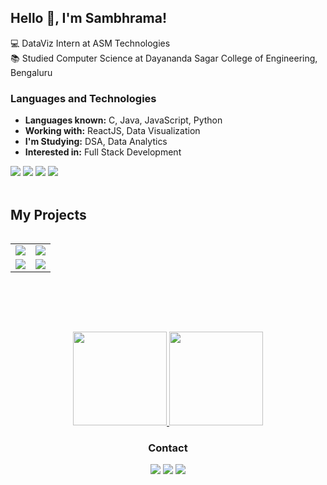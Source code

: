 
## Hello 👋, I'm Sambhrama!


💻 DataViz Intern at ASM Technologies <br>
📚 Studied Computer Science at Dayananda Sagar College of Engineering, Bengaluru

### Languages and Technologies
- **Languages known:** C, Java, JavaScript, Python
- **Working with:** ReactJS, Data Visualization
- **I'm Studying:** DSA, Data Analytics
- **Interested in:** Full Stack Development

<div>
    <img src="https://img.shields.io/badge/Java-00599C?style=for-the-badge&logo=java&logoColor=white">
    <img src="https://img.shields.io/badge/JavaScript-00599C?style=for-the-badge&logo=javascript&logoColor=white">
    <img src="https://img.shields.io/badge/ReactJS-00599C?style=for-the-badge&logo=react&logoColor=white">
    <img src="https://img.shields.io/badge/Python-00599C?style=for-the-badge&logo=python&logoColor=white">
</div>
&nbsp;

## My Projects
<table align="center">
 <table>
  <tr>
    <td>
      <a href="https://github.com/sambhrama24/deCrypt">
        <img src="https://github-readme-stats.vercel.app/api/pin/?username=sambhrama24&repo=deCrypt&bg_color=23282E&text_color=9f9f9f" />
      </a>
    </td>
    <td>
      <a href="https://github.com/vinubhat10/Dynamic_Gesture">
        <img src="https://github-readme-stats.vercel.app/api/pin/?username=vinubhat10&repo=Dynamic_Gesture&bg_color=23282E&text_color=9f9f9f" />
      </a>
    </td>
  </tr>
  <tr>
    <td>
      <a href="https://github.com/sambhrama24/Yotube-Transcript-Summarizer">
        <img src="https://github-readme-stats.vercel.app/api/pin/?username=sambhrama24&repo=Yotube-Transcript-Summarizer&bg_color=23282E&text_color=9f9f9f" />
      </a>
    </td>
    <td>
      <a href="https://github.com/sambhrama24/todo-list">
        <img src="https://github-readme-stats.vercel.app/api/pin/?username=sambhrama24&repo=todo-list&bg_color=23282E&text_color=9f9f9f" />
      </a>
    </td>
  </tr>
</table>

  
</table>

<br><br>


&nbsp;

<div align="center">
<a href="https://github.com/sambhrama24">
    <img height="150em" src="https://github-readme-stats.vercel.app/api/?username=sambhrama24&show_icons=true&title_color=52ade9&icon_color=2cbf6d&text_color=9f9f9f&bg_color=23282E"/>
    <img height="150em" src="https://github-readme-stats.vercel.app/api/top-langs/?username=sambhrama24&layout=compact&show_icons=true&title_color=52ade9&icon_color=2cbf6d&text_color=9f9f9f&bg_color=23282E"/>
</a>
</div>

<h3 align="center"> Contact</h3>

<div align="center">
    
<p align="center">
  <a href = "https://www.linkedin.com/in/sambhramapatel"><img src="https://img.icons8.com/fluent/48/000000/linkedin.png"/></a>
<a href = "https://twitter.com/sambhrama_"><img src="https://img.icons8.com/fluent/48/000000/twitter.png"/></a>
<a href = "mailto:sambhramapatel@gmailcom"><img src="https://img.icons8.com/external-those-icons-lineal-color-those-icons/2x/external-Gmail-logos-and-brands-those-icons-lineal-color-those-icons.png"/></a>
</p>

<div>

</div>
</div>
